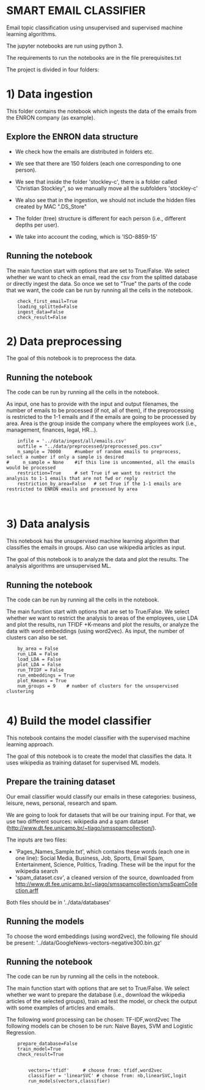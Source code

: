 # SMART EMAIL CLASSIFIER

Email topic classification using unsupervised and supervised machine learning algorithms.

The jupyter notebooks are run using python 3.

The requirements to run the notebooks are in the file prerequisites.txt

The project is divided in four folders:

# 1) Data ingestion

This folder contains the notebook which ingests the data of the emails from the ENRON company (as example). 

## Explore the ENRON data structure

- We check how the emails are distributed in folders etc.

- We see that there are 150 folders (each one corresponding to one person).

- We see that inside the folder 'stockley-c', there is a folder called 'Christian Stockley", so we manually move all the subfolders 'stockley-c'

- We also see that in the ingestion, we should not include the hidden files created by MAC ".DS_Store"

- The folder (tree) structure is different for each person (i.e., different depths per user).

- We take into account the coding, which is 'ISO-8859-15'


## Running the notebook

The main function start with options that are set to True/False. We select whether we want to check an email, read the csv from the splitted database or directly ingest the data. So once we set to "True" the parts of the code that we want, the code can be run by running all the cells in the notebook.    

```
    check_first_email=True
    loading_splitted=False
    ingest_data=False
    check_result=False

```


# 2) Data preprocessing

The goal of this notebook is to preprocess the data.



## Running the notebook

The code can be run by running all the cells in the notebook. 

As input, one has to provide with the input and output filenames, the number of emails to be processed (if not, all of them), if the preprocessing is restricted to the 1-1 emails and if the emails are going to be processed by area. Area is the group inside the company where the employees work (i.e., management, finances, legal, HR...).

```
    infile = '../data/ingest/all/emails.csv'
    outfile = "../data/preprocessed/preprocessed_pos.csv"
    n_sample = 70000     #number of random emails to preprocess, select a number if only a sample is desired
#     n_sample = None    #if this line is uncommented, all the emails would be processed
    restriction=True     # set True if we want to restrict the analysis to 1-1 emails that are not fwd or reply
    restriction_by_area=False   # set True if the 1-1 emails are restricted to ENRON emails and processed by area



```

# 3) Data analysis

This notebook has the unsupervised machine learning algorithm that classifies the emails in groups. Also can use wikipedia articles as input.

The goal of this notebook is to analyze the data and plot the results. The analysis algorithms are unsupervised ML.


## Running the notebook

The code can be run by running all the cells in the notebook. 

The main function start with options that are set to True/False. We select whether we want to restrict the analysis to areas of the employees, use LDA and plot the results, run TFIDF +K-means and plot the results, or analyze the data with word embeddings (using word2vec). As input, the number of clusters can also be set.


```
    by_area = False
    run_LDA = False
    load_LDA = False
    plot_LDA = False
    run_TFIDF = False
    run_embeddings = True
    plot_Kmeans = True    
    num_groups = 9    # number of clusters for the unsupervised clustering


```


# 4) Build the model classifier

This notebook contains the model classifier with the supervised machine learning approach.

The goal of this notebook is to create the model that classifies the data. It uses wikipedia as training dataset for supervised ML models.

## Prepare the training dataset

Our email classifier would classify our emails in these categories: business, leisure, news, personal, research and spam.

We are going to look for datasets that will be our training input. For that, we use two different sources: wikipedia and a spam dataset (http://www.dt.fee.unicamp.br/~tiago/smsspamcollection/).

The inputs are two files:

- 'Pages_Names_Sample.txt', which contains these words (each one in one line): Social Media, Business, Job, Sports, Email Spam, Entertainment, Science, Politics, Trading. These will be the input for the wikipedia search
- 'spam_dataset.csv', a cleaned version of the source, downloaded from http://www.dt.fee.unicamp.br/~tiago/smsspamcollection/smsSpamCollection.arff

Both files should be in '../data/databases'

## Running the models
To choose the word embeddings (using word2vec), the following file should be present: '../data/GoogleNews-vectors-negative300.bin.gz'

## Running the notebook

The code can be run by running all the cells in the notebook. 

The main function start with options that are set to True/False. We select whether we want to prepare the database (i.e., download the wikipedia articles of the selected groups), train ad test the model, or check the output with some examples of articles and emails.

The following word processing can be chosen: TF-IDF,word2vec 
The following models can be chosen to be run: Naive Bayes, SVM and Logistic Regression.

```
    prepare_database=False
    train_model=True
    check_result=True
```
```

        vectors='tfidf'     # choose from: tfidf,word2vec 
        classifier = 'linearSVC' # choose from: nb,linearSVC,logit
        run_models(vectors,classifier)


```

